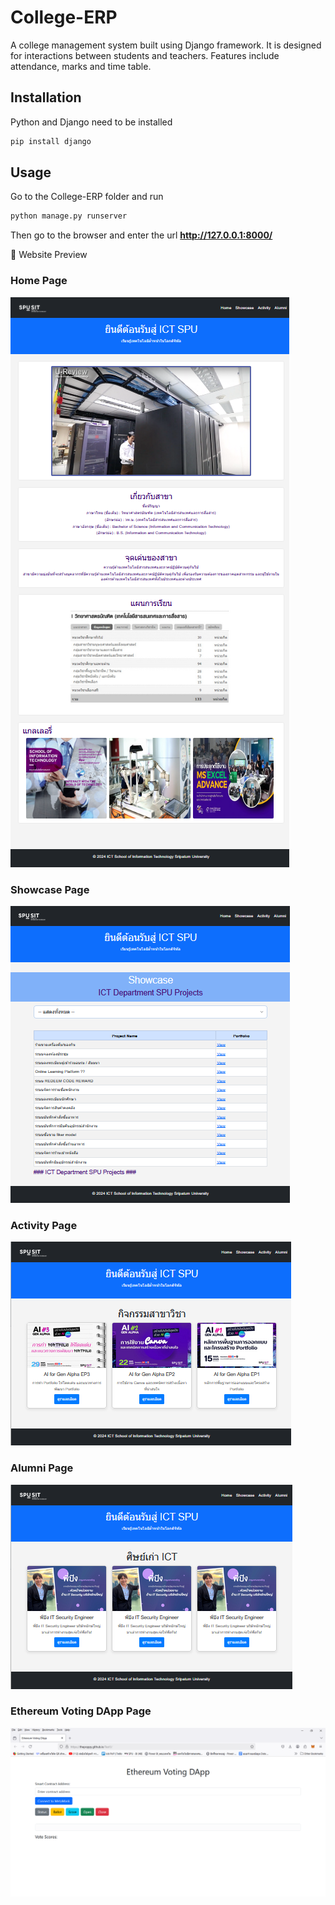 # College-ERP
A college management system built using Django framework. It is designed for interactions between students and teachers. Features include attendance, marks and time table.

## Installation

Python and Django need to be installed

```bash
pip install django
```

## Usage

Go to the College-ERP folder and run

```bash
python manage.py runserver
```

Then go to the browser and enter the url **http://127.0.0.1:8000/**

📸 Website Preview

### Home Page
![screenshot of homepage](screenshots/screenshot1.png)

### Showcase Page
![screenshot of homepage](screenshots/screenshot2.png)

### Activity Page
![screenshot of homepage](screenshots/screenshot3.png)

### Alumni Page
![screenshot of homepage](screenshots/screenshot4.png)

### Ethereum Voting DApp Page
![screenshot of homepage](screenshots/screenshot5.png)
